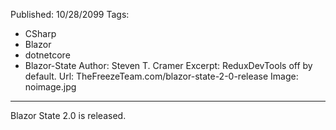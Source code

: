 Published: 10/28/2099
Tags: 
  - CSharp 
  - Blazor 
  - dotnetcore 
  - Blazor-State
Author: Steven T. Cramer
Excerpt: ReduxDevTools off by default.
Url: TheFreezeTeam.com/blazor-state-2-0-release
Image: noimage.jpg

---

Blazor State 2.0 is released.

